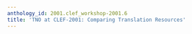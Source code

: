 ```yaml
---
anthology_id: 2001.clef_workshop-2001.6
title: 'TNO at CLEF-2001: Comparing Translation Resources'
---
```

